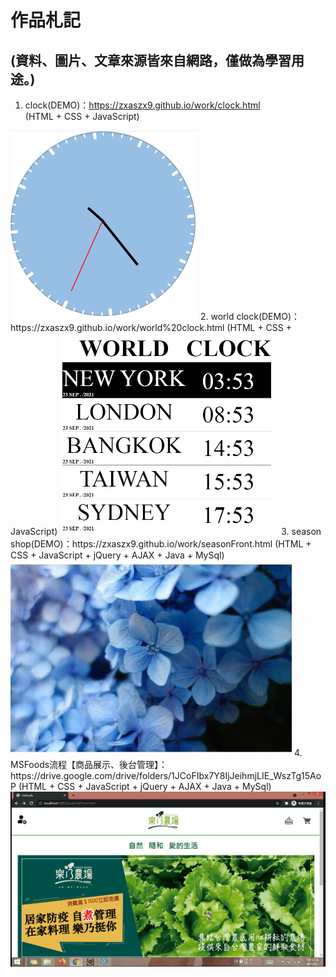 # 作品札記  
## (資料、圖片、文章來源皆來自網路，僅做為學習用途。)
1. clock(DEMO)：https://zxaszx9.github.io/work/clock.html  
  (HTML + CSS + JavaScript)  
  <img alt="clock" width="300" src="https://github.com/zxaszx9/work/blob/gh-pages/img/season/Clock.png">
2. world clock(DEMO)：https://zxaszx9.github.io/work/world%20clock.html  
     (HTML + CSS + JavaScript)  
   <img alt="WorldClock" width="350" src="https://github.com/zxaszx9/work/blob/gh-pages/img/season/WorldClock.png">
3. season shop(DEMO)：https://zxaszx9.github.io/work/seasonFront.html  
     (HTML + CSS + JavaScript + jQuery + AJAX + Java + MySql)  
   <img alt="seasonshop" width="450" src="https://github.com/zxaszx9/work/blob/gh-pages/img/season/seasonshop.gif">
4. MSFoods流程【商品展示、後台管理】：https://drive.google.com/drive/folders/1JCoFIbx7Y8IjJeihmjLIE_WszTg15AoP  
     (HTML + CSS + JavaScript + jQuery + AJAX + Java + MySql)  
   <img alt="MSFoods" width="650" src="https://github.com/zxaszx9/work/blob/gh-pages/img/season/MSFoods.gif">
   

